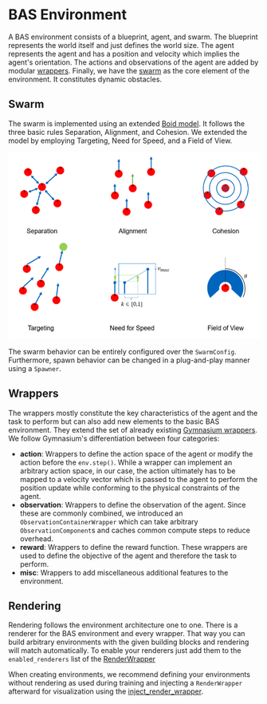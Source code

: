 # BAS Environment

A BAS environment consists of a blueprint, agent, and swarm. The blueprint represents the world itself and just defines the world size. The agent represents the agent and has a position and velocity which implies the agent's orientation. The actions and observations of the agent are added by modular [wrappers](#wrappers). Finally, we have the [swarm](#swarm) as the core element of the environment. It constitutes dynamic obstacles.

## Swarm
The swarm is implemented using an extended [Boid model](https://team.inria.fr/imagine/files/2014/10/flocks-hers-and-schools.pdf). It follows the three basic rules Separation, Alignment, and Cohesion. We extended the model by employing Targeting, Need for Speed, and a Field of View. 

<img src="./resources/boids.png" width="600">

The swarm behavior can be entirely configured over the `SwarmConfig`. Furthermore, spawn behavior can be changed in a plug-and-play manner using a `Spawner`.

## Wrappers
The wrappers mostly constitute the key characteristics of the agent and the task to perform but can also add new elements to the basic BAS environment. They extend the set of already existing [Gymnasium wrappers](https://gymnasium.farama.org/api/wrappers/). We follow Gymnasium's differentiation between four categories:

- **action**: Wrappers to define the action space of the agent or modify the action before the `env.step()`. While a wrapper can implement an arbitrary action space, in our case, the action ultimately has to be mapped to a velocity vector which is passed to the agent to perform the position update while conforming to the physical constraints of the agent.
- **observation**: Wrappers to define the observation of the agent. Since these are commonly combined, we introduced an `ObservationContainerWrapper` which can take arbitrary `ObservationComponent`s and caches common compute steps to reduce overhead.
- **reward**: Wrappers to define the reward function. These wrappers are used to define the objective of the agent and therefore the task to perform.
- **misc**: Wrappers to add miscellaneous additional features to the environment.

## Rendering
Rendering follows the environment architecture one to one. There is a renderer for the BAS environment and every wrapper. That way you can build arbitrary environments with the given building blocks and rendering will match automatically. To enable your renderers just add them to the `enabled_renderers` list of the [RenderWrapper](./render/wrapper.py)

 When creating environments, we recommend defining your environments without rendering as used during training and injecting a `RenderWrapper` afterward for visualization using the [inject_render_wrapper](./render/utils.py).